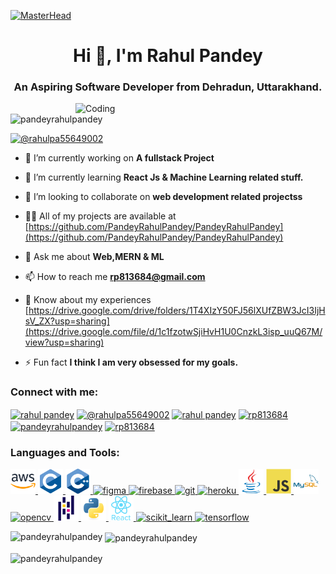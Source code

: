 [![MasterHead](https://media0.giphy.com/media/v1.Y2lkPTc5MGI3NjExeDZqNGkwMnVzaDJ0eHg3MG5qb3Btem8xcHEzczN4b21zazJ0M2gxbSZlcD12MV9pbnRlcm5hbF9naWZfYnlfaWQmY3Q9Zw/RbDKaczqWovIugyJmW/giphy.gif)](https://PandeyRahulPandey.io)
<h1 align="center">Hi 👋, I'm Rahul Pandey</h1>
<h3 align="center">An Aspiring Software Developer from Dehradun, Uttarakhand.</h3>
<img align="right" alt="Coding" width="400" src="https://media0.giphy.com/media/n1dFDLwXu4Qkwy7OJ0/200w.webp?cid=ecf05e476zfvt6kmsfvnbrycx9ngb0x2xbcreoxphi97wjgl&ep=v1_gifs_search&rid=200w.webp&ct=g">

<p align="left"> <img src="https://komarev.com/ghpvc/?username=pandeyrahulpandey&label=Profile%20views&color=0e75b6&style=flat" alt="pandeyrahulpandey" /> </p>

<p align="left"> <a href="https://twitter.com/@rahulpa55649002" target="blank"><img src="https://img.shields.io/twitter/follow/@rahulpa55649002?logo=twitter&style=for-the-badge" alt="@rahulpa55649002" /></a> </p>

- 🔭 I’m currently working on **A fullstack Project**

- 🌱 I’m currently learning **React Js & Machine Learning related stuff.**

- 👯 I’m looking to collaborate on **web development related projectss**

- 👨‍💻 All of my projects are available at [https://github.com/PandeyRahulPandey/PandeyRahulPandey](https://github.com/PandeyRahulPandey/PandeyRahulPandey)

- 💬 Ask me about **Web,MERN & ML**

- 📫 How to reach me **rp813684@gmail.com**

- 📄 Know about my experiences [https://drive.google.com/drive/folders/1T4XIzY50FJ56lXUfZBW3JcI3IjHsV_ZX?usp=sharing](https://drive.google.com/file/d/1c1fzotwSjiHvH1U0CnzkL3isp_uuQ67M/view?usp=sharing)

- ⚡ Fun fact **I think I am very obsessed for my goals.**

<h3 align="left">Connect with me:</h3>
<p align="left">
<a href="https://codepen.io/rahul pandey" target="blank"><img align="center" src="https://raw.githubusercontent.com/rahuldkjain/github-profile-readme-generator/master/src/images/icons/Social/codepen.svg" alt="rahul pandey" height="30" width="40" /></a>
<a href="https://twitter.com/@rahulpa55649002" target="blank"><img align="center" src="https://raw.githubusercontent.com/rahuldkjain/github-profile-readme-generator/master/src/images/icons/Social/twitter.svg" alt="@rahulpa55649002" height="30" width="40" /></a>
<a href="https://linkedin.com/in/rahul pandey" target="blank"><img align="center" src="https://raw.githubusercontent.com/rahuldkjain/github-profile-readme-generator/master/src/images/icons/Social/linked-in-alt.svg" alt="rahul pandey" height="30" width="40" /></a>
<a href="https://instagram.com/rp813684" target="blank"><img align="center" src="https://raw.githubusercontent.com/rahuldkjain/github-profile-readme-generator/master/src/images/icons/Social/instagram.svg" alt="rp813684" height="30" width="40" /></a>
<a href="https://www.leetcode.com/pandeyrahulpandey" target="blank"><img align="center" src="https://raw.githubusercontent.com/rahuldkjain/github-profile-readme-generator/master/src/images/icons/Social/leet-code.svg" alt="pandeyrahulpandey" height="30" width="40" /></a>
<a href="https://auth.geeksforgeeks.org/user/rp813684" target="blank"><img align="center" src="https://raw.githubusercontent.com/rahuldkjain/github-profile-readme-generator/master/src/images/icons/Social/geeks-for-geeks.svg" alt="rp813684" height="30" width="40" /></a>
</p>

<h3 align="left">Languages and Tools:</h3>
<p align="left"> <a href="https://aws.amazon.com" target="_blank" rel="noreferrer"> <img src="https://raw.githubusercontent.com/devicons/devicon/master/icons/amazonwebservices/amazonwebservices-original-wordmark.svg" alt="aws" width="40" height="40"/> </a> <a href="https://www.cprogramming.com/" target="_blank" rel="noreferrer"> <img src="https://raw.githubusercontent.com/devicons/devicon/master/icons/c/c-original.svg" alt="c" width="40" height="40"/> </a> <a href="https://www.w3schools.com/cpp/" target="_blank" rel="noreferrer"> <img src="https://raw.githubusercontent.com/devicons/devicon/master/icons/cplusplus/cplusplus-original.svg" alt="cplusplus" width="40" height="40"/> </a> <a href="https://www.figma.com/" target="_blank" rel="noreferrer"> <img src="https://www.vectorlogo.zone/logos/figma/figma-icon.svg" alt="figma" width="40" height="40"/> </a> <a href="https://firebase.google.com/" target="_blank" rel="noreferrer"> <img src="https://www.vectorlogo.zone/logos/firebase/firebase-icon.svg" alt="firebase" width="40" height="40"/> </a> <a href="https://git-scm.com/" target="_blank" rel="noreferrer"> <img src="https://www.vectorlogo.zone/logos/git-scm/git-scm-icon.svg" alt="git" width="40" height="40"/> </a> <a href="https://heroku.com" target="_blank" rel="noreferrer"> <img src="https://www.vectorlogo.zone/logos/heroku/heroku-icon.svg" alt="heroku" width="40" height="40"/> </a> <a href="https://www.java.com" target="_blank" rel="noreferrer"> <img src="https://raw.githubusercontent.com/devicons/devicon/master/icons/java/java-original.svg" alt="java" width="40" height="40"/> </a> <a href="https://developer.mozilla.org/en-US/docs/Web/JavaScript" target="_blank" rel="noreferrer"> <img src="https://raw.githubusercontent.com/devicons/devicon/master/icons/javascript/javascript-original.svg" alt="javascript" width="40" height="40"/> </a> <a href="https://www.mysql.com/" target="_blank" rel="noreferrer"> <img src="https://raw.githubusercontent.com/devicons/devicon/master/icons/mysql/mysql-original-wordmark.svg" alt="mysql" width="40" height="40"/> </a> <a href="https://opencv.org/" target="_blank" rel="noreferrer"> <img src="https://www.vectorlogo.zone/logos/opencv/opencv-icon.svg" alt="opencv" width="40" height="40"/> </a> <a href="https://pandas.pydata.org/" target="_blank" rel="noreferrer"> <img src="https://raw.githubusercontent.com/devicons/devicon/2ae2a900d2f041da66e950e4d48052658d850630/icons/pandas/pandas-original.svg" alt="pandas" width="40" height="40"/> </a> <a href="https://www.python.org" target="_blank" rel="noreferrer"> <img src="https://raw.githubusercontent.com/devicons/devicon/master/icons/python/python-original.svg" alt="python" width="40" height="40"/> </a> <a href="https://reactjs.org/" target="_blank" rel="noreferrer"> <img src="https://raw.githubusercontent.com/devicons/devicon/master/icons/react/react-original-wordmark.svg" alt="react" width="40" height="40"/> </a> <a href="https://scikit-learn.org/" target="_blank" rel="noreferrer"> <img src="https://upload.wikimedia.org/wikipedia/commons/0/05/Scikit_learn_logo_small.svg" alt="scikit_learn" width="40" height="40"/> </a> <a href="https://www.tensorflow.org" target="_blank" rel="noreferrer"> <img src="https://www.vectorlogo.zone/logos/tensorflow/tensorflow-icon.svg" alt="tensorflow" width="40" height="40"/> </a> </p>

<p><img align="left" src="https://github-readme-stats.vercel.app/api/top-langs?username=pandeyrahulpandey&show_icons=true&locale=en&layout=compact" alt="pandeyrahulpandey" /></p>

<p>&nbsp;<img align="center" src="https://github-readme-stats.vercel.app/api?username=pandeyrahulpandey&show_icons=true&locale=en" alt="pandeyrahulpandey" /></p>

<p><img align="center" src="https://github-readme-streak-stats.herokuapp.com/?user=pandeyrahulpandey&" alt="pandeyrahulpandey" /></p>
